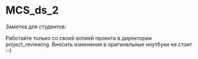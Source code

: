 # MCS_ds_2

Заметка для студентов:

Работайте только со своей копией проекта в директории project_reviewing. Вносить изменения в оригинальные ноутбуки не стоит :-)
